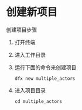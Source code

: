 # 创建新项目

创建项目步骤

1. 打开终端
2. 进入工作目录
3. 运行下面的命令来创建项目

   ```text
   dfx new multiple_actors
   ```

4. 进入项目目录

   ```text
   cd multiple_actors
   ```

